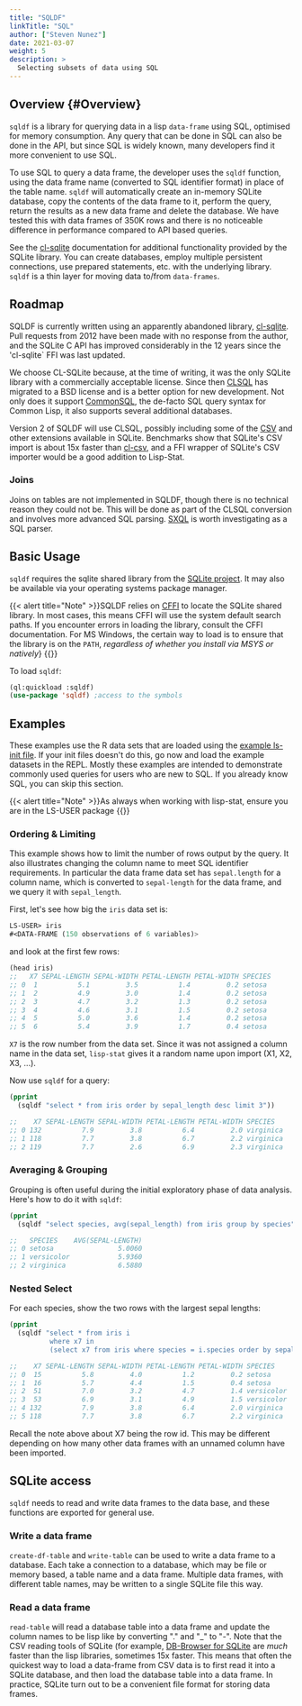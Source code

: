 ```yaml
---
title: "SQLDF"
linkTitle: "SQL"
author: ["Steven Nunez"]
date: 2021-03-07
weight: 5
description: >
  Selecting subsets of data using SQL
---
```


## Overview {#Overview}

`sqldf` is a library for querying data in a lisp `data-frame` using
SQL, optimised for memory consumption.  Any query that can be done in
SQL can also be done in the API, but since SQL is widely known, many
developers find it more convenient to use SQL.

To use SQL to query a data frame, the developer uses the `sqldf`
function, using the data frame name (converted to SQL identifier
format) in place of the table name.  `sqldf` will automatically create
an in-memory SQLite database, copy the contents of the data frame to
it, perform the query, return the results as a new data frame and
delete the database.  We have tested this with data frames of 350K
rows and there is no noticeable difference in performance compared to
API based queries.

See the [cl-sqlite](https://common-lisp.net/project/cl-sqlite/)
documentation for additional functionality provided by the SQLite
library. You can create databases, employ multiple persistent
connections, use prepared statements, etc. with the underlying
library. `sqldf` is a thin layer for moving data to/from
`data-frames`.


## Roadmap

SQLDF is currently written using an apparently abandoned library,
[cl-sqlite](https://github.com/TeMPOraL/cl-sqlite).  Pull requests
from 2012 have been made with no response from the author, and the
SQLite C API has improved considerably in the 12 years since
the 'cl-sqlite` FFI was last updated.

We choose CL-SQLite because, at the time of writing, it was the only
SQLite library with a commercially acceptable license. Since then
[CLSQL](https://www.cliki.net/CLSQL) has migrated to a BSD license and
is a better option for new development. Not only does it support
[CommonSQL](http://www.lispworks.com/documentation/sql-tutorial/), the
de-facto SQL query syntax for Common Lisp, it also supports several
additional databases.

Version 2 of SQLDF will use CLSQL, possibly including some of the
[CSV](https://www.sqlite.org/csv.html) and other extensions available
in SQLite.  Benchmarks show that SQLite's CSV import is about 15x
faster than [cl-csv](https://github.com/AccelerationNet/cl-csv), and a
FFI wrapper of SQLite's CSV importer would be a good addition to
Lisp-Stat.

### Joins

Joins on tables are not implemented in SQLDF, though there is no
technical reason they could not be. This will be done as part of the
CLSQL conversion and involves more advanced SQL
parsing. [SXQL](https://github.com/fukamachi/sxql) is worth
investigating as a SQL parser.


## Basic Usage

`sqldf` requires the sqlite shared library from the [SQLite
project](https://sqlite.org/index.html). It may also be available via
your operating systems package manager.

{{< alert title="Note" >}}SQLDF relies on
[CFFI](https://common-lisp.net/project/cffi/manual/cffi-manual.html)
to locate the SQLite shared library. In most cases, this means CFFI
will use the system default search paths. If you encounter errors in
loading the library, consult the CFFI documentation. For MS Windows,
the certain way to load is to ensure that the library is on the
`PATH`, _regardless of whether you install via MSYS or natively_}
{{</alert >}}

To load `sqldf`:

```lisp
(ql:quickload :sqldf)
(use-package 'sqldf) ;access to the symbols
```

## Examples

These examples use the R data sets that are loaded using the [example
ls-init
file](https://lisp-stat.dev/docs/getting-started/installation/#initialization-file). If
your init files doesn't do this, go now and load the example datasets
in the REPL. Mostly these examples are intended to demonstrate
commonly used queries for users who are new to SQL. If you already
know SQL, you can skip this section.

{{< alert title="Note" >}}As always when working with lisp-stat,
ensure you are in the LS-USER package {{</alert >}}

### Ordering & Limiting

This example shows how to limit the number of rows output by the
query. It also illustrates changing the column name to meet SQL
identifier requirements.  In particular the data frame data set has
`sepal.length` for a column name, which is converted to `sepal-length`
for the data frame, and we query it with `sepal_length`.

First, let's see how big the `iris` data set is:

```lisp
LS-USER> iris
#<DATA-FRAME (150 observations of 6 variables)>
```

and look at the first few rows:

```lisp
(head iris)
;;   X7 SEPAL-LENGTH SEPAL-WIDTH PETAL-LENGTH PETAL-WIDTH SPECIES
;; 0  1          5.1         3.5          1.4         0.2 setosa
;; 1  2          4.9         3.0          1.4         0.2 setosa
;; 2  3          4.7         3.2          1.3         0.2 setosa
;; 3  4          4.6         3.1          1.5         0.2 setosa
;; 4  5          5.0         3.6          1.4         0.2 setosa
;; 5  6          5.4         3.9          1.7         0.4 setosa
```

`X7` is the row number from the data set. Since it was not assigned a
column name in the data set, `lisp-stat` gives it a random name upon
import (X1, X2, X3, ...).

Now use `sqldf` for a query:

```lisp
(pprint
  (sqldf "select * from iris order by sepal_length desc limit 3"))

;;    X7 SEPAL-LENGTH SEPAL-WIDTH PETAL-LENGTH PETAL-WIDTH SPECIES
;; 0 132          7.9         3.8          6.4         2.0 virginica
;; 1 118          7.7         3.8          6.7         2.2 virginica
;; 2 119          7.7         2.6          6.9         2.3 virginica
```

### Averaging & Grouping

Grouping is often useful during the initial exploratory phase of data
analysis. Here's how to do it with `sqldf`:

```lisp
(pprint
  (sqldf "select species, avg(sepal_length) from iris group by species"))

;;   SPECIES    AVG(SEPAL-LENGTH)
;; 0 setosa                5.0060
;; 1 versicolor            5.9360
;; 2 virginica             6.5880
```

### Nested Select

For each species, show the two rows with the largest sepal lengths:

```lisp
(pprint
  (sqldf "select * from iris i
	      where x7 in
		  (select x7 from iris where species = i.species order by sepal_length desc limit 2) order by i.species, i.sepal_length desc"))

;;    X7 SEPAL-LENGTH SEPAL-WIDTH PETAL-LENGTH PETAL-WIDTH SPECIES
;; 0  15          5.8         4.0          1.2         0.2 setosa
;; 1  16          5.7         4.4          1.5         0.4 setosa
;; 2  51          7.0         3.2          4.7         1.4 versicolor
;; 3  53          6.9         3.1          4.9         1.5 versicolor
;; 4 132          7.9         3.8          6.4         2.0 virginica
;; 5 118          7.7         3.8          6.7         2.2 virginica
```

Recall the note above about X7 being the row id. This may be different
depending on how many other data frames with an unnamed column have
been imported.

## SQLite access

`sqldf` needs to read and write data frames to the data base, and
these functions are exported for general use.

### Write a data frame
`create-df-table` and `write-table` can be used to write a data frame
to a database. Each take a connection to a database, which may be file
or memory based, a table name and a data frame. Multiple data frames,
with different table names, may be written to a single SQLite file
this way.

### Read a data frame

`read-table` will read a database table into a data frame and update
the column names to be lisp like by converting "." and "\_" to
"-". Note that the CSV reading tools of SQLite (for example,
[DB-Browser for SQLite](https://sqlitebrowser.org/) are _much_ faster
than the lisp libraries, sometimes 15x faster.  This means that often
the quickest way to load a data-frame from CSV data is to first read it
into a SQLite database, and then load the database table into a data
frame.  In practice, SQLite turn out to be a convenient file format
for storing data frames.
